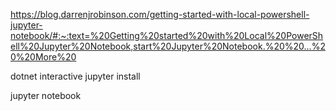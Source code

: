 

https://blog.darrenjrobinson.com/getting-started-with-local-powershell-jupyter-notebook/#:~:text=%20Getting%20started%20with%20Local%20PowerShell%20Jupyter%20Notebook,start%20Jupyter%20Notebook.%20%20...%20%20More%20

dotnet interactive jupyter install

jupyter notebook
